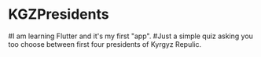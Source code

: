 # KGZPresidents
#I am learning Flutter and it's my first "app".
#Just a simple quiz asking you too choose between first four presidents of Kyrgyz Repulic.

